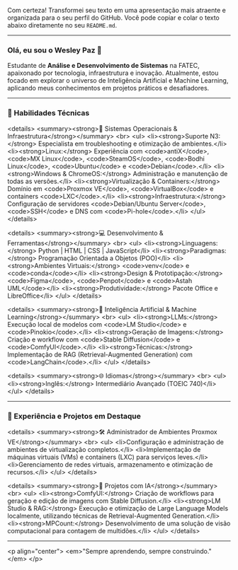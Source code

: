 Com certeza\! Transformei seu texto em uma apresentação mais atraente e organizada para o seu perfil do GitHub. Você pode copiar e colar o texto abaixo diretamente no seu `README.md`.

-----

### Olá, eu sou o Wesley Paz 👋

Estudante de **Análise e Desenvolvimento de Sistemas** na FATEC, apaixonado por tecnologia, infraestrutura e inovação. Atualmente, estou focado em explorar o universo de Inteligência Artificial e Machine Learning, aplicando meus conhecimentos em projetos práticos e desafiadores.

-----

### 🧠 Habilidades Técnicas

\<details\>
\<summary\>\<strong\>🐧 Sistemas Operacionais & Infraestrutura\</strong\>\</summary\>
\<br\>
\<ul\>
\<li\>\<strong\>Suporte N3:\</strong\> Especialista em troubleshooting e otimização de ambientes.\</li\>
\<li\>\<strong\>Linux:\</strong\> Experiência com \<code\>antiX\</code\>, \<code\>MX Linux\</code\>, \<code\>SteamOS\</code\>, \<code\>Bodhi Linux\</code\>, \<code\>Ubuntu\</code\> e \<code\>Debian\</code\>.\</li\>
\<li\>\<strong\>Windows & ChromeOS:\</strong\> Administração e manutenção de todas as versões.\</li\>
\<li\>\<strong\>Virtualização & Containers:\</strong\> Domínio em \<code\>Proxmox VE\</code\>, \<code\>VirtualBox\</code\> e containers \<code\>LXC\</code\>.\</li\>
\<li\>\<strong\>Infraestrutura:\</strong\> Configuração de servidores \<code\>Debian/Ubuntu Server\</code\>, \<code\>SSH\</code\> e DNS com \<code\>Pi-hole\</code\>.\</li\>
\</ul\>
\</details\>

\<details\>
\<summary\>\<strong\>💻 Desenvolvimento & Ferramentas\</strong\>\</summary\>
\<br\>
\<ul\>
\<li\>\<strong\>Linguagens:\</strong\> Python | HTML | CSS | JavaScript\</li\>
\<li\>\<strong\>Paradigmas:\</strong\> Programação Orientada a Objetos (POO)\</li\>
\<li\>\<strong\>Ambientes Virtuais:\</strong\> \<code\>venv\</code\> e \<code\>conda\</code\>\</li\>
\<li\>\<strong\>Design & Prototipação:\</strong\> \<code\>Figma\</code\>, \<code\>Penpot\</code\> e \<code\>Astah UML\</code\>\</li\>
\<li\>\<strong\>Produtividade:\</strong\> Pacote Office e LibreOffice\</li\>
\</ul\>
\</details\>

\<details\>
\<summary\>\<strong\>🤖 Inteligência Artificial & Machine Learning\</strong\>\</summary\>
\<br\>
\<ul\>
\<li\>\<strong\>LLMs:\</strong\> Execução local de modelos com \<code\>LM Studio\</code\> e \<code\>Pinokio\</code\>.\</li\>
\<li\>\<strong\>Geração de Imagens:\</strong\> Criação e workflow com \<code\>Stable Diffusion\</code\> e \<code\>ComfyUI\</code\>.\</li\>
\<li\>\<strong\>Técnicas:\</strong\> Implementação de RAG (Retrieval-Augmented Generation) com \<code\>LangChain\</code\>.\</li\>
\</ul\>
\</details\>

\<details\>
\<summary\>\<strong\>🌐 Idiomas\</strong\>\</summary\>
\<br\>
\<ul\>
\<li\>\<strong\>Inglês:\</strong\> Intermediário Avançado (TOEIC 740)\</li\>
\</ul\>
\</details\>

-----

### 🚀 Experiência e Projetos em Destaque

\<details\>
\<summary\>\<strong\>🛠️ Administrador de Ambientes Proxmox VE\</strong\>\</summary\>
\<br\>
\<ul\>
\<li\>Configuração e administração de ambientes de virtualização completos.\</li\>
\<li\>Implementação de máquinas virtuais (VMs) e containers (LXC) para serviços leves.\</li\>
\<li\>Gerenciamento de redes virtuais, armazenamento e otimização de recursos.\</li\>
\</ul\>
\</details\>

\<details\>
\<summary\>\<strong\>🤖 Projetos com IA\</strong\>\</summary\>
\<br\>
\<ul\>
\<li\>\<strong\>ComfyUI:\</strong\> Criação de workflows para geração e edição de imagens com Stable Diffusion.\</li\>
\<li\>\<strong\>LM Studio & RAG:\</strong\> Execução e otimização de Large Language Models localmente, utilizando técnicas de Retrieval-Augmented Generation.\</li\>
\<li\>\<strong\>MPCount:\</strong\> Desenvolvimento de uma solução de visão computacional para contagem de multidões.\</li\>
\</ul\>
\</details\>

-----

\<p align="center"\>
\<em\>"Sempre aprendendo, sempre construindo."\</em\>
\</p\>
